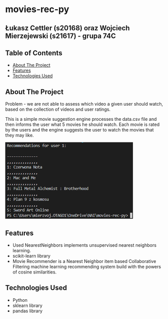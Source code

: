 # movies-rec-py

## Łukasz Cettler (s20168) oraz Wojciech Mierzejewski (s21617) - grupa 74C

<!-- TABLE OF CONTENTS -->
## Table of Contents

* [About The Project](#about-the-project)
* [Features](#features)
* [Technologies Used](#technologies-used)

<!-- ABOUT THE PROJECT -->
## About The Project

Problem - we are not able to assess which video a given user should watch, based on the collection of videos and user ratings.

This is a simple movie suggestion engine processes the data.csv file and then informs the user what 5 movies he should watch.
Each movie is rated by the users and the engine suggests the user to watch the movies that they may like.

![alt text](https://github.com/mierzvoj/movies-rec-py/blob/main/Console_example.png)

## Features
   - Used NearestNeighbors implements unsupervised nearest neighbors learning.
   - scikit-learn library
   - Movie Recommender is a Nearest Neighbor item based Collaborative Filtering machine learning recommending system build with the powers of cosine similarities.

## Technologies Used

* Python
* sklearn library
* pandas library
